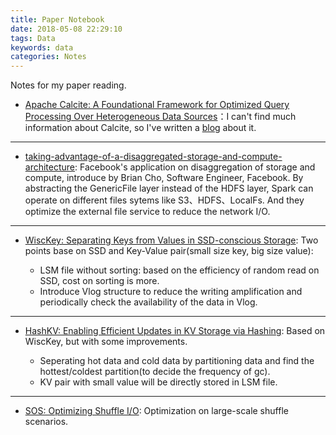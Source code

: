 ```yaml
---
title: Paper Notebook
date: 2018-05-08 22:29:10
tags: Data
keywords: data
categories: Notes
---
```



Notes for my paper reading.


* [Apache Calcite: A Foundational Framework for Optimized Query Processing Over Heterogeneous Data Sources](https://arxiv.org/abs/1802.10233)：I can't find much information about Calcite, so I've written a [blog](http://www.liaojiayi.com/calcite-paper/) about it.

***

* [taking-advantage-of-a-disaggregated-storage-and-compute-architecture](https://databricks.com/session/taking-advantage-of-a-disaggregated-storage-and-compute-architecture): Facebook's application on disaggregation of storage and compute, introduce by Brian Cho, Software Engineer, Facebook. By abstracting the GenericFile layer instead of the HDFS layer, Spark can operate on different files sytems like S3、HDFS、LocalFs. And they optimize the external file service to reduce the network I/O.

***

* [WiscKey: Separating Keys from Values
in SSD-conscious Storage](https://www.usenix.org/system/files/conference/fast16/fast16-papers-lu.pdf): Two points base on SSD and Key-Value pair(small size key, big size value):

	* LSM file without sorting: based on the efficiency of random read on SSD, cost on sorting is more.
	* Introduce Vlog structure to reduce the writing amplification and periodically check the availability of the data in Vlog.

***

* [HashKV: Enabling Efficient Updates in KV Storage via Hashing](https://www.usenix.org/system/files/conference/atc18/atc18-chan.pdf): Based on WiscKey, but with some improvements.

	* Seperating hot data and cold data by partitioning data and find the hottest/coldest partition(to decide the frequency of gc).
	* KV pair with small value will be directly stored in LSM file.

***

* [SOS: Optimizing Shuffle I/O](https://vimeo.com/274418771): Optimization on large-scale shuffle scenarios. 
